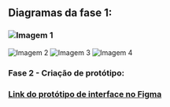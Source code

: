 ## Diagramas da fase 1:
### ![Imagem 1](https://i.imgur.com/flHW1tw.png)

![Imagem 2](https://i.imgur.com/U3pXpPx.png)
![Imagem 3](https://i.imgur.com/xsji8v2.png)
![Imagem 4](https://i.imgur.com/lqFKKam.png)

### Fase 2 - Criação de protótipo:
### [Link do protótipo de interface no Figma](https://www.figma.com/design/0kSeybsh3FbpKIHDbPkHOR/DIAGRAMA-DE-CLASSE:)

